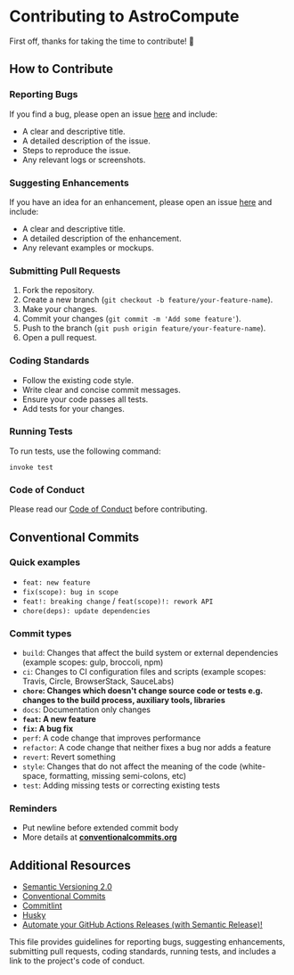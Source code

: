 # Contributing to AstroCompute

First off, thanks for taking the time to contribute! 🎉

## How to Contribute

### Reporting Bugs

If you find a bug, please open an issue [here](https://github.com/ocrosby/astrocompute/issues) and include:
- A clear and descriptive title.
- A detailed description of the issue.
- Steps to reproduce the issue.
- Any relevant logs or screenshots.

### Suggesting Enhancements

If you have an idea for an enhancement, please open an issue [here](https://github.com/ocrosby/astrocompute/issues) and include:
- A clear and descriptive title.
- A detailed description of the enhancement.
- Any relevant examples or mockups.

### Submitting Pull Requests

1. Fork the repository.
2. Create a new branch (`git checkout -b feature/your-feature-name`).
3. Make your changes.
4. Commit your changes (`git commit -m 'Add some feature'`).
5. Push to the branch (`git push origin feature/your-feature-name`).
6. Open a pull request.

### Coding Standards

- Follow the existing code style.
- Write clear and concise commit messages.
- Ensure your code passes all tests.
- Add tests for your changes.

### Running Tests

To run tests, use the following command:

```shell
invoke test
```

### Code of Conduct

Please read our [Code of Conduct](CODE_OF_CONDUCT.md) before contributing.

## Conventional Commits

### Quick examples

* `feat: new feature`
* `fix(scope): bug in scope`
* `feat!: breaking change` / `feat(scope)!: rework API`
* `chore(deps): update dependencies`

### Commit types

* `build`: Changes that affect the build system or external dependencies (example scopes: gulp, broccoli, npm)
* `ci`: Changes to CI configuration files and scripts (example scopes: Travis, Circle, BrowserStack, SauceLabs)
* **`chore`: Changes which doesn't change source code or tests e.g. changes to the build process, auxiliary tools, libraries**
* `docs`: Documentation only changes
* **`feat`: A new feature**
* **`fix`: A bug fix**
* `perf`: A code change that improves performance
* `refactor`:  A code change that neither fixes a bug nor adds a feature
* `revert`: Revert something
* `style`: Changes that do not affect the meaning of the code (white-space, formatting, missing semi-colons, etc)
* `test`: Adding missing tests or correcting existing tests

### Reminders

* Put newline before extended commit body
* More details at **[conventionalcommits.org](https://www.conventionalcommits.org/)**


## Additional Resources

- [Semantic Versioning 2.0](https://semver.org/)
- [Conventional Commits](https://www.conventionalcommits.org/en/v1.0.0/)
- [Commitlint](https://commitlint.js.org/)
- [Husky](https://typicode.github.io/husky/#/)
- [Automate your GitHub Actions Releases (with Semantic Release)!](https://www.youtube.com/watch?v=mah8PV6ugNY&t=904s)

This file provides guidelines for reporting bugs, suggesting enhancements, submitting pull requests, coding standards, running tests, and includes a link to the project's code of conduct.